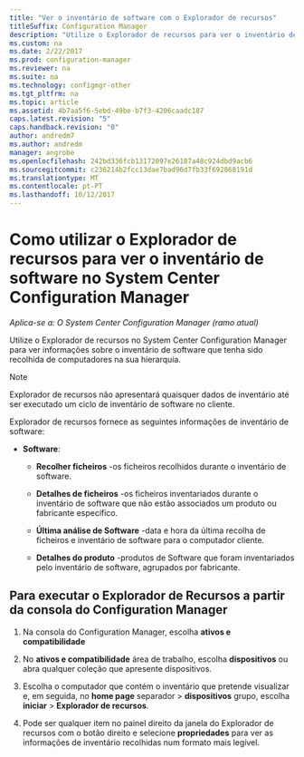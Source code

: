 ```yaml
---
title: "Ver o inventário de software com o Explorador de recursos"
titleSuffix: Configuration Manager
description: "Utilize o Explorador de recursos para ver o inventário de software no System Center Configuration Manager."
ms.custom: na
ms.date: 2/22/2017
ms.prod: configuration-manager
ms.reviewer: na
ms.suite: na
ms.technology: configmgr-other
ms.tgt_pltfrm: na
ms.topic: article
ms.assetid: 4b7aa5f6-5ebd-49be-b7f3-4206caadc187
caps.latest.revision: "5"
caps.handback.revision: "0"
author: andredm7
ms.author: andredm
manager: angrobe
ms.openlocfilehash: 242bd336fcb13172097e26187a48c924dbd9acb6
ms.sourcegitcommit: c236214b2fcc13dae7bad96d7fb33f692868191d
ms.translationtype: MT
ms.contentlocale: pt-PT
ms.lasthandoff: 10/12/2017
---
```

# <a name="how-to-use-resource-explorer-to-view-software-inventory-in-system-center-configuration-manager"></a>Como utilizar o Explorador de recursos para ver o inventário de software no System Center Configuration Manager

*Aplica-se a: O System Center Configuration Manager (ramo atual)*

Utilize o Explorador de recursos no System Center Configuration Manager para ver informações sobre o inventário de software que tenha sido recolhida de computadores na sua hierarquia.  

> [!NOTE]  
>  Explorador de recursos não apresentará quaisquer dados de inventário até ser executado um ciclo de inventário de software no cliente.  

 Explorador de recursos fornece as seguintes informações de inventário de software:  

-   **Software**:  

    -   **Recolher ficheiros** -os ficheiros recolhidos durante o inventário de software.  

    -   **Detalhes de ficheiros** -os ficheiros inventariados durante o inventário de software que não estão associados um produto ou fabricante específico.  

    -   **Última análise de Software** -data e hora da última recolha de ficheiros e inventário de software para o computador cliente.  

    -   **Detalhes do produto** -produtos de Software que foram inventariados pelo inventário de software, agrupados por fabricante.  

## <a name="to-run-resource-explorer-from-the-configuration-manager-console"></a>Para executar o Explorador de Recursos a partir da consola do Configuration Manager  

1.  Na consola do Configuration Manager, escolha **ativos e compatibilidade**

2.  No **ativos e compatibilidade** área de trabalho, escolha **dispositivos** ou abra qualquer coleção que apresente dispositivos.  

3.  Escolha o computador que contém o inventário que pretende visualizar e, em seguida, no **home page** separador > **dispositivos** grupo, escolha **iniciar** > **Explorador de recursos**.

4.  Pode ser qualquer item no painel direito da janela do Explorador de recursos com o botão direito e selecione **propriedades** para ver as informações de inventário recolhidas num formato mais legível.  
 
